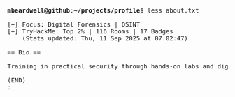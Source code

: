 <pre>

<strong>mbeardwell@github</strong>:<strong>~/projects/profile</strong>$ less about.txt

[+] Focus: Digital Forensics | OSINT
[+] TryHackMe: Top 2% | 116 Rooms | 17 Badges
    (Stats updated: Thu, 11 Sep 2025 at 07:02:47)

== Bio ==

Training in practical security through hands-on labs and digital investigations.

(END)
:
</pre>
